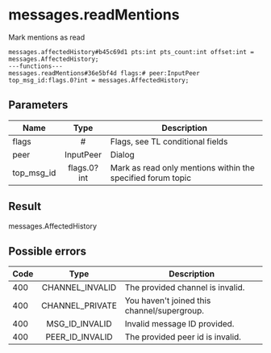 # messages.readMentions
Mark mentions as read

```
messages.affectedHistory#b45c69d1 pts:int pts_count:int offset:int = messages.AffectedHistory;
---functions---
messages.readMentions#36e5bf4d flags:# peer:InputPeer top_msg_id:flags.0?int = messages.AffectedHistory;
```

## Parameters
| Name | Type | Description |
| ---- | :----: | ----------- |
| flags | # | Flags, see TL conditional fields |
| peer | InputPeer | Dialog |
| top_msg_id | flags.0?int | Mark as read only mentions within the specified forum topic |


## Result
messages.AffectedHistory

## Possible errors
| Code | Type | Description |
| ---- | :----: | ----------- |
| 400 | CHANNEL_INVALID | The provided channel is invalid. |
| 400 | CHANNEL_PRIVATE | You haven't joined this channel/supergroup. |
| 400 | MSG_ID_INVALID | Invalid message ID provided. |
| 400 | PEER_ID_INVALID | The provided peer id is invalid. |

